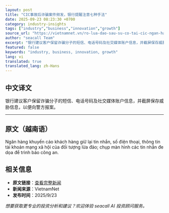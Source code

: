 ```yaml
---
layout: post
title: "CIC事故后诈骗案件频发，银行提醒注意七种手法"
date: 2025-09-23 08:23:30 +0700
category: industry-insights
tags: ["industry","business","innovation","growth"]
source_url: "https://vietnamnet.vn/ro-lua-dao-sau-su-co-tai-cic-ngan-hang-gia-tang-canh-bao-2445285.html"
author: "seacall Team"
excerpt: "银行建议客户保留诈骗分子的短信、电话号码及社交媒体账户信息，并截屏保存威胁信息，以便向警方报案。..."
featured: false
keywords: "industry, business, innovation, growth"
lang: vi
translated: true
translated_lang: zh-Hans
---
```


## 中文译文

银行建议客户保留诈骗分子的短信、电话号码及社交媒体账户信息，并截屏保存威胁信息，以便向警方报案。

---

## 原文（越南语）

Ngân hàng khuyến cáo khách hàng giữ lại tin nhắn, số điện thoại, thông tin tài khoản mạng xã hội của đối tượng lừa đảo; chụp màn hình các tin nhắn đe dọa để trình báo công an.

## 相关信息

- **原文链接**：[查看完整新闻](https://vietnamnet.vn/ro-lua-dao-sau-su-co-tai-cic-ngan-hang-gia-tang-canh-bao-2445285.html)
- **新闻来源**：VietnamNet
- **发布时间**：2025/9/23

*想要获取更专业的投资分析和建议？欢迎体验 seacall AI 投资顾问服务。*